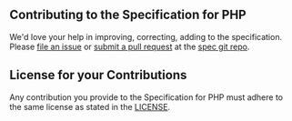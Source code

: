 ## Contributing to the Specification for PHP

We'd love your help in improving, correcting, adding to the specification.
Please [file an issue](https://bugs.php.net/) or [submit a pull request](https://wiki.php.net/vcs/gitworkflow)
at the [spec git repo](https://github.com/php/php-langspec).

## License for your Contributions

Any contribution you provide to the Specification for PHP must adhere to the
same license as stated in the [LICENSE](LICENSE).
